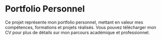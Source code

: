 # Portfolio Personnel
Ce projet représente mon portfolio personnel, mettant en valeur mes compétences, formations et projets réalisés. Vous pouvez télécharger mon CV pour plus de détails sur mon parcours académique et professionnel.

